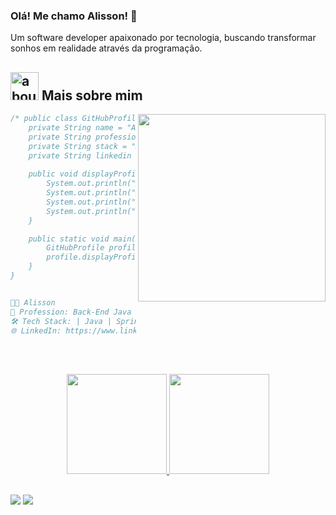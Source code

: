 ### Olá! Me chamo Alisson! 👋

Um software developer apaixonado por tecnologia, buscando transformar sonhos em realidade através da programação.

## <img width="45" alt="about" src="https://raw.github.com/elizarov/elizarov/master/about.png"> Mais sobre mim

<img align="right" width="300" src="https://i2.wp.com/allhtaccess.info/wp-content/uploads/2018/03/programming.gif?fit=1281%2C716&ssl=1" />

```Java
/* public class GitHubProfile {
    private String name = "Alisson";
    private String profession = "Back-End Developer";
    private String stack = "Java, Spring Boot, Hibernate, SQL";
    private String linkedin = "https://www.linkedin.com/in/alisson-paix%C3%A3o/";
    
    public void displayProfile() {
        System.out.println("👨‍💻 " + name);
        System.out.println("🔧 Profession: " + profession);
        System.out.println("🛠️ Tech Stack: " + stack);
        System.out.println("🌐 LinkedIn: " + linkedin);
    }

    public static void main(String[] args) {
        GitHubProfile profile = new GitHubProfile();
        profile.displayProfile();
    }
}


👨‍💻 Alisson
🔧 Profession: Back-End Java
🛠️ Tech Stack: | Java | Spring | JPA Hibernate | SQL |
🌐 LinkedIn: https://www.linkedin.com/in/alisson-paix%C3%A3o/


```
<br><br>

<div align="center">
  <a href="https://github.com/alissondev94">
  <img height="160em" src="https://github-readme-stats.vercel.app/api?username=alissondev94&show_icons=true&theme=radical&bg_color=30,0d0d0d,191919&title_color=fff&text_color=fff&icon_color=79ff97"/>
  <img height="160em" src="https://github-readme-stats.vercel.app/api/top-langs/?username=alissondev94&layout=compact&theme=radical&bg_color=30,0d0d0d,191919&title_color=fff&text_color=fff&icon_color=79ff97"/>
</div>

##

<div>
    <a href = "mailto:alissonpx25@gmail.com"><img src="https://img.shields.io/badge/-Gmail-%23333?style=for-the-badge&logo=gmail&logoColor=white" target="_blank"></a>
    <a href="https://www.linkedin.com/in/alisson-paix%C3%A3o-415386235/" target="_blank"><img src="https://img.shields.io/badge/-LinkedIn-%230077B5?style=for-the-badge&logo=linkedin&logoColor=white" target="_blank"></a>
</div>
